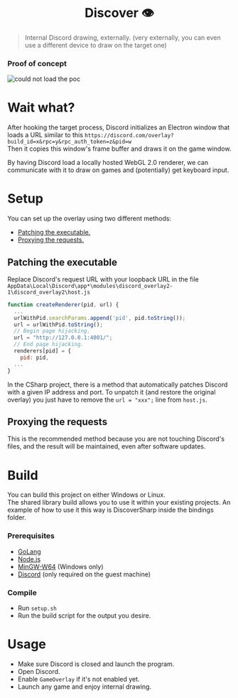 <h1 align="center">Discover 👁</h1>
<p>
</p>

> Internal Discord drawing, externally. (very externally, you can even use a different device to draw on the target one)

### Proof of concept

![could not load the poc](/media/poc.gif?raw=true)

# Wait what?

After hooking the target process, Discord initializes an Electron window that loads a URL similar to this `https://discord.com/overlay?build_id=x&rpc=y&rpc_auth_token=z&pid=w`
<br>
Then it copies this window's frame buffer and draws it on the game window.

By having Discord load a locally hosted WebGL 2.0 renderer, we can communicate with it to draw on games and (potentially) get keyboard input.

# Setup

You can set up the overlay using two different methods:

- [Patching the executable.](#patching-the-executable)
- [Proxying the requests.](#proxying-the-requests)

## Patching the executable

Replace Discord's request URL with your loopback URL in the file `AppData\Local\Discord\app*\modules\discord_overlay2-1\discord_overlay2\host.js`

```javascript
function createRenderer(pid, url) {
  ...
  urlWithPid.searchParams.append('pid', pid.toString());
  url = urlWithPid.toString();
  // Begin page hijacking.
  url = "http://127.0.0.1:4001/";
  // End page hijacking.
  renderers[pid] = {
    pid: pid,
  ...
}
```
In the CSharp project, there is a method that automatically patches Discord with a given IP address and port.
To unpatch it (and restore the original overlay) you just have to remove the `url = "xxx";` line from `host.js`.

## Proxying the requests

This is the recommended method because you are not touching Discord's files, and the result will be maintained, even after software updates.

# Build

You can build this project on either Windows or Linux.
<br>
The shared library build allows you to use it within your existing projects. An example of how to use it this way is DiscoverSharp inside the bindings folder.

### Prerequisites

- [GoLang](https://golang.org/dl/)
- [Node.js](https://nodejs.org/)
- [MinGW-W64](https://netix.dl.sourceforge.net/project/mingw-w64/Toolchains%20targetting%20Win32/Personal%20Builds/mingw-builds/installer/mingw-w64-install.exe) (Windows only)
- [Discord](https://golang.org/dl/) (only required on the guest machine)

### Compile

- Run `setup.sh`
- Run the build script for the output you desire.

# Usage

- Make sure Discord is closed and launch the program.
- Open Discord.
- Enable `GameOverlay` if it's not enabled yet.
- Launch any game and enjoy internal drawing.
